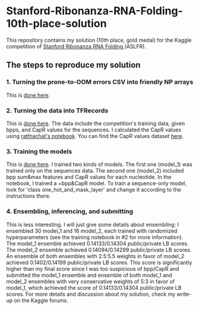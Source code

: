 # Stanford-Ribonanza-RNA-Folding-10th-place-solution
This repository contains my solution (10th place, gold medal) for the Kaggle competition of [Stanford Ribonanza RNA Folding
](https://www.kaggle.com/competitions/stanford-ribonanza-rna-folding) (ASLFR).   

## The steps to reproduce my solution
### 1. Turning the prone-to-OOM errors CSV into friendly NP arrays
This is [done here](https://www.kaggle.com/code/shlomoron/srrf-solution-1-csv-to-np).
### 2. Turning the data into TFRecords
This is [done here](https://www.kaggle.com/code/shlomoron/srrf-solution-2-tfrecords). The data include the competition's training data, given bpps, and CapR values for the sequences. I calculated the CapR values using [ratthachat's notebook](https://www.kaggle.com/code/ratthachat/preprocessing-deep-learning-input-from-rna-string). You can find the CapR values dataset [here](https://www.kaggle.com/datasets/shlomoron/srrf-train-set-capr).
### 3. Training the models
This is [done here](https://www.kaggle.com/shlomoron/srrf-soltion-3-model-training). I trained two kinds of models. The first one (model_1) was trained only on the sequences data. The second one (model_2) included bpp sum&max features and CapR values for each nucleotide. In the notebook, I trained a +bpp&CapR model. To train a sequence-only model, look for 'class one_hot_and_mask_layer' and change it according to the instructions there.
### 4. Ensembling, inferencing, and submitting
This is less interesting. I will just give some details about ensembling: I ensembled 30 model_1 and 16 model_2, each trained with randomized hyperparameters (see the training notebook in #2 for more information). The model_1 ensemble achieved 0.14133/0.14304 public/private LB scores. The model_2 ensemble achieved 0.14094/0.14299 public/private LB scores. An ensemble of both ensembles with 2.5:5.5 weights in favor of model_2 achieved 0.1402/0.14199 public/private LB scores. This score is significantly higher than my final score since I was too suspicious of bpp/CapR and submitted the model_1 ensemble and ensemble of both model_1 and model_2 ensembles with very conservative weights of 5:3 in favor of model_1, which achieved the score of 0.14133/0.14304 public/private LB scores. For more details and discussion about my solution, check my write-up on the Kaggle forums.

